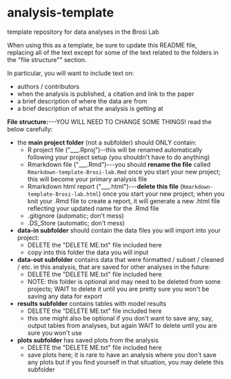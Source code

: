 # analysis-template

template repository for data analyses in the Brosi Lab

When using this as a template, be sure to update this README file, replacing all of the text except for some of the text related to the folders in the "file structure"" section. 

In particular, you will want to include text on:

* authors / contributors
* when the analysis is published, a citation and link to the paper
* a brief description of where the data are from
* a brief description of what the analysis is getting at 

**File structure:**---YOU WILL NEED TO CHANGE SOME THINGS! read the below carefully:

* the **main project folder** (not a subfolder) should ONLY contain:
    + R project file ("___.Rproj")--this will be renamed automatically following your project setup (you shouldn't have to do anything)
    + Rmarkdown file ("___.Rmd")---you should **rename the file** called `Rmarkdown-template-Brosi-lab.Rmd` once you start your new project; this will become your primary analysis file
    + Rmarkdown html report ("___.html")---**delete this file** (`Rmarkdown-template-Brosi-lab.html`) once you start your new project; when you knit your .Rmd file to create a report, it will generate a new .html file reflecting your updated name for the .Rmd file
    + .gitignore (automatic; don't mess)
    + .DS_Store (automatic; don't mess)
* **data-in subfolder** should contain the data files you will import into your project:
    + DELETE the "DELETE ME.txt" file included here
    + copy into this folder the data you will input
* **data-out subfolder** contains data that were formatted / subset / cleaned / etc. in this analysis, that are saved for other analyses in the future:
    + DELETE the "DELETE ME.txt" file included here
    + NOTE: this folder is optional and may need to be deleted from some projects; WAIT to delete it until you are pretty sure you won't be saving any data for export
* **results subfolder** contains tables with model results
    + DELETE the "DELETE ME.txt" file included here
    + this one might also be optional if you don't want to save any, say, output tables from analyses, but again WAIT to delete until you are sure you won't use
* **plots subfolder** has saved plots from the analysis
    + DELETE the "DELETE ME.txt" file included here
    + save plots here; it is rare to have an analysis where you don't save any plots but if you find yourself in that situation, you may delete this subfolder
    
